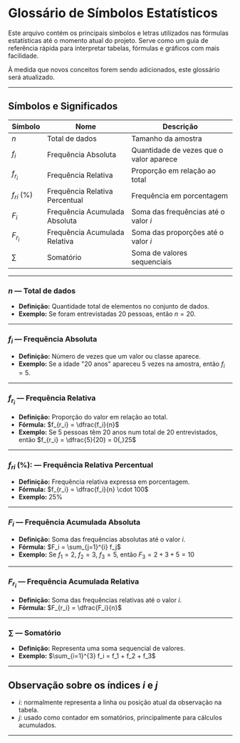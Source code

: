 # Glossário de Símbolos Estatísticos

Este arquivo contém os principais símbolos e letras utilizados nas fórmulas estatísticas até o momento atual do projeto. Serve como um guia de referência rápida para interpretar tabelas, fórmulas e gráficos com mais facilidade.

À medida que novos conceitos forem sendo adicionados, este glossário será atualizado.

---

## Símbolos e Significados

| Símbolo         | Nome                                | Descrição                                                  |
|-----------------|-------------------------------------|-------------------------------------------------------------|
| $n$             | Total de dados                      | Tamanho da amostra                                          |
| $f_i$           | Frequência Absoluta                 | Quantidade de vezes que o valor aparece                    |
| $f_{r_i}$       | Frequência Relativa                 | Proporção em relação ao total                              |
| $f_{ri}$ (%)      | Frequência Relativa Percentual      | Frequência em porcentagem                                  |
| $F_i$           | Frequência Acumulada Absoluta       | Soma das frequências até o valor $i$                       |
| $F_{r_i}$       | Frequência Acumulada Relativa       | Soma das proporções até o valor $i$                        |
| $\sum$          | Somatório                           | Soma de valores sequenciais                                |

---

### $n$ — Total de dados

- **Definição:** Quantidade total de elementos no conjunto de dados.
- **Exemplo:** Se foram entrevistadas 20 pessoas, então $n = 20$.

---

### $f_i$ — Frequência Absoluta

- **Definição:** Número de vezes que um valor ou classe aparece.
- **Exemplo:** Se a idade "20 anos" apareceu 5 vezes na amostra, então $f_i = 5$.

---

### $f_{r_i}$ — Frequência Relativa

- **Definição:** Proporção do valor em relação ao total.
- **Fórmula:** $f_{r_i} = \dfrac{f_i}{n}$
- **Exemplo:** Se 5 pessoas têm 20 anos num total de 20 entrevistados, então $f_{r_i} = \dfrac{5}{20} = 0{,}25$

---

### $f_{ri}$ (%): — Frequência Relativa Percentual

- **Definição:** Frequência relativa expressa em porcentagem.
- **Fórmula:** $f_{r_i} = \dfrac{f_i}{n} \cdot 100$
- **Exemplo:** $25\%$

---

### $F_i$ — Frequência Acumulada Absoluta

- **Definição:** Soma das frequências absolutas até o valor $i$.
- **Fórmula:** $F_i = \sum_{j=1}^{i} f_j$
- **Exemplo:** Se $f_1 = 2$, $f_2 = 3$, $f_3 = 5$, então $F_3 = 2 + 3 + 5 = 10$

---

### $F_{r_i}$ — Frequência Acumulada Relativa

- **Definição:** Soma das frequências relativas até o valor $i$.
- **Fórmula:** $F_{r_i} = \dfrac{F_i}{n}$

---

### $\sum$ — Somatório

- **Definição:** Representa uma soma sequencial de valores.
- **Exemplo:** $\sum_{i=1}^{3} f_i = f_1 + f_2 + f_3$

---

## Observação sobre os índices $i$ e $j$

- $i$: normalmente representa a linha ou posição atual da observação na tabela.
- $j$: usado como contador em somatórios, principalmente para cálculos acumulados.

---

